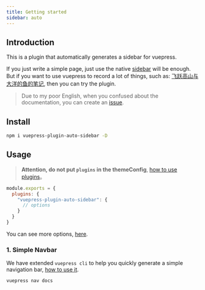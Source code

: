 ```yaml
---
title: Getting started
sidebar: auto
---
```


## Introduction

This is a plugin that automatically generates a sidebar for vuepress.

If you just write a simple page, just use the native [sidebar](https://vuepress.vuejs.org/theme/default-theme-config.html#sidebar) will be enough. But if you want to use vuepress to record a lot of things, such as: [飞跃高山与大洋的鱼的笔记](https://docs.shanyuhai.top/), then you can try the plugin.

> Due to my poor English, when you confused about the documentation, you can create an [issue](https://github.com/shanyuhai123/vuepress-plugin-auto-sidebar/issues).



## Install

```bash
npm i vuepress-plugin-auto-sidebar -D
```



## Usage

> **Attention, do not put `plugins` in the themeConfig**, [how to use plugins](https://vuepress.vuejs.org/plugin/using-a-plugin.html#using-a-plugin)。

```js
module.exports = {
  plugins: {
    "vuepress-plugin-auto-sidebar": {
      // options
    }
  }
}
```

You can see more options, [here](/features/).



### 1. Simple Navbar

We have extended `vuepress cli` to help you quickly generate a simple navigation bar, [how to use it](/features/plugin-options.html#nav).

```bash
vuepress nav docs
```